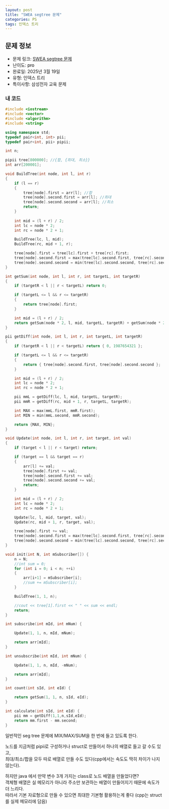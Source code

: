 ```yaml
---
layout: post
title: "SWEA segtree 문제"
categories: PS
tags: 인덱스 트리
---
```


## 문제 정보
- 문제 링크: [SWEA segtree 문제](비공개)
- 난이도: <span style="color:#000000">pro</span>
- 완료일: 2025년 3월 19일
- 유형: 인덱스 트리
- 특이사항: 삼성전자 교육 문제

### 내 코드

```C++
#include <iostream>
#include <vector>
#include <algorithm>
#include <string>

using namespace std;
typedef pair<int, int> pii;
typedef pair<int, pii> pipii;

int n;

pipii tree[800000]; //{합, {최대, 최소}}
int arr[200001];

void BuildTree(int node, int l, int r)
{
	if (l == r)
	{
		tree[node].first = arr[l]; //합
		tree[node].second.first = arr[l]; //최대
		tree[node].second.second = arr[l]; //최소
		return;
	}
	
	int mid = (l + r) / 2;
	int lc = node * 2;
	int rc = node * 2 + 1;

	BuildTree(lc, l, mid);
	BuildTree(rc, mid + 1, r);

	tree[node].first = tree[lc].first + tree[rc].first;
	tree[node].second.first = max(tree[lc].second.first, tree[rc].second.first);
	tree[node].second.second = min(tree[lc].second.second, tree[rc].second.second);
}

int getSum(int node, int l, int r, int targetL, int targetR)
{
	if (targetR < l || r < targetL) return 0;

	if (targetL <= l && r <= targetR)
	{
		return tree[node].first;
	}

	int mid = (l + r) / 2;
	return getSum(node * 2, l, mid, targetL, targetR) + getSum(node * 2 + 1, mid + 1, r, targetL, targetR);
}

pii getDiff(int node, int l, int r, int targetL, int targetR)
{
	if (targetR < l || r < targetL) return { 0, 1987654321 };

	if (targetL <= l && r <= targetR)
	{
		return { tree[node].second.first, tree[node].second.second };
	}

	int mid = (l + r) / 2;
	int lc = node * 2;
	int rc = node * 2 + 1;

	pii mmL = getDiff(lc, l, mid, targetL, targetR);
	pii mmR = getDiff(rc, mid + 1, r, targetL, targetR);

	int MAX = max(mmL.first, mmR.first);
	int MIN = min(mmL.second, mmR.second);

	return {MAX, MIN};
}

void Update(int node, int l, int r, int target, int val)
{
	if (target < l || r < target) return;

	if (target == l && target == r)
	{
		arr[l] += val;
		tree[node].first += val;
		tree[node].second.first += val;
		tree[node].second.second += val;
		return;
	}

	int mid = (l + r) / 2;
	int lc = node * 2;
	int rc = node * 2 + 1;

	Update(lc, l, mid, target, val);
	Update(rc, mid + 1, r, target, val);

	tree[node].first += val;
	tree[node].second.first = max(tree[lc].second.first, tree[rc].second.first);
	tree[node].second.second = min(tree[lc].second.second, tree[rc].second.second);
}

void init(int N, int mSubscriber[]) {
	n = N;
	//int sum = 0;
	for (int i = 0; i < n; ++i)
	{
		arr[i+1] = mSubscriber[i];
		//sum += mSubscriber[i];
	}

	BuildTree(1, 1, n);

	//cout << tree[1].first << " " << sum << endl;
	return;
}

int subscribe(int mId, int mNum) {

	Update(1, 1, n, mId, mNum);

	return arr[mId];
}

int unsubscribe(int mId, int mNum) {

	Update(1, 1, n, mId, -mNum);

	return arr[mId];
}

int count(int sId, int eId) {

	return getSum(1, 1, n, sId, eId);
}

int calculate(int sId, int eId) {
	pii mm = getDiff(1,1,n,sId,eId);
	return mm.first - mm.second;
}
```

일반적인 seg tree 문제에 MIX/MAX/SUM을 한 번에 들고 있도록 한다.

노드를 지금처럼 pipii로 구성하거나 struct로 만들어서 하나의 배열로 들고 갈 수도 있고,  
최대/최소/합을 모두 따로 배열로 만들 수도 있다(cpp에서는 속도도 딱히 차이가 나지 않는다).  

하지만 java 에서 만약 변수 3개 가지는 class로 노드 배열을 만들었다면?   
객체형 배열은 실 메모리가 아니라 주소만 보관하는 배열이 만들어지기 때문에 속도가 더 느리다.   
따라서 기본 자료형으로 만들 수 있으면 최대한 기본형 활용하는게 좋다 (cpp는 struct를 실제 메모리에 담음)  

